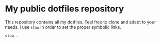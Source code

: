 # My public dotfiles repository

This repository contains all my dotfiles. Feel free to clone and adapt to your needs.
I use `stow` in order to set the proper symbolic links.

```
stow .
```
